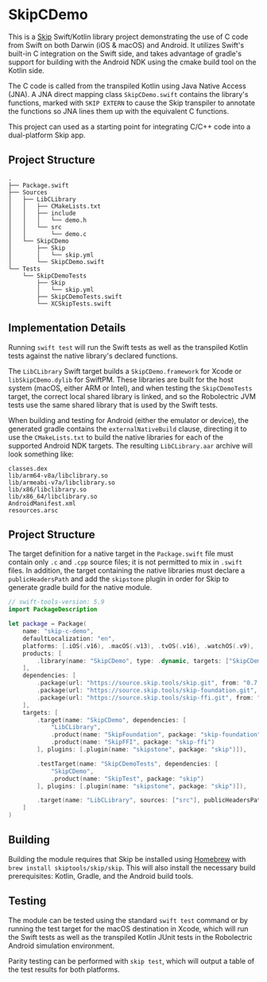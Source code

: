 # SkipCDemo

This is a [Skip](https://skip.tools) Swift/Kotlin library project demonstrating the use of C code from Swift on both Darwin (iOS & macOS) and Android. It utilizes Swift's built-in C integration on the Swift side, and takes advantage of gradle's support for building with the Android NDK using the cmake build tool on the Kotlin side. 

The C code is called from the transpiled Kotlin using Java Native Access (JNA). A JNA direct mapping class `SkipCDemo.swift` contains the library's functions, marked with `SKIP EXTERN` to cause the Skip transpiler to annotate the functions so JNA lines them up with the equivalent C functions.

This project can used as a starting point for integrating C/C++ code into a dual-platform Skip app. 

## Project Structure

```plaintext
.
├── Package.swift
├── Sources
│   ├── LibCLibrary
│   │   ├── CMakeLists.txt
│   │   ├── include
│   │   │   └── demo.h
│   │   └── src
│   │       └── demo.c
│   └── SkipCDemo
│       ├── Skip
│       │   └── skip.yml
│       └── SkipCDemo.swift
└── Tests
    └── SkipCDemoTests
        ├── Skip
        │   └── skip.yml
        ├── SkipCDemoTests.swift
        └── XCSkipTests.swift
```

## Implementation Details

Running `swift test` will run the Swift tests as well as the transpiled Kotlin tests against the native library's declared functions.

The `LibCLibrary` Swift target builds a `SkipCDemo.framework` for Xcode or `libSkipCDemo.dylib` for SwiftPM. These libraries are built for the host system (macOS, either ARM or Intel), and when testing the `SkipCDemoTests` target, the correct local shared library is linked, and so the Robolectric JVM tests use the same shared library that is used by the Swift tests.

When building and testing for Android (either the emulator or device), the generated gradle contains the `externalNativeBuild` clause, directing it to use the `CMakeLists.txt` to build the native libraries for each of the supported Android NDK targets. The resulting `LibCLibrary.aar` archive will look something like:

```plaintext
classes.dex
lib/arm64-v8a/libclibrary.so
lib/armeabi-v7a/libclibrary.so
lib/x86/libclibrary.so
lib/x86_64/libclibrary.so
AndroidManifest.xml
resources.arsc
```

## Project Structure

The target definition for a native target in the `Package.swift` file must contain only
`.c` and `.cpp` source files; it is not permitted to mix in `.swift` files.
In addition, the target containing the native libraries must declare a `publicHeadersPath`
and add the `skipstone` plugin in order for Skip to generate gradle build for the native module.


```swift
// swift-tools-version: 5.9
import PackageDescription

let package = Package(
    name: "skip-c-demo",
    defaultLocalization: "en",
    platforms: [.iOS(.v16), .macOS(.v13), .tvOS(.v16), .watchOS(.v9), .macCatalyst(.v16)],
    products: [
        .library(name: "SkipCDemo", type: .dynamic, targets: ["SkipCDemo"]),
    ],
    dependencies: [
        .package(url: "https://source.skip.tools/skip.git", from: "0.7.40"),
        .package(url: "https://source.skip.tools/skip-foundation.git", from: "0.0.0"),
        .package(url: "https://source.skip.tools/skip-ffi.git", from: "0.0.0")
    ],
    targets: [
        .target(name: "SkipCDemo", dependencies: [
            "LibCLibrary",
            .product(name: "SkipFoundation", package: "skip-foundation"),
            .product(name: "SkipFFI", package: "skip-ffi")
        ], plugins: [.plugin(name: "skipstone", package: "skip")]),

        .testTarget(name: "SkipCDemoTests", dependencies: [
            "SkipCDemo",
            .product(name: "SkipTest", package: "skip")
        ], plugins: [.plugin(name: "skipstone", package: "skip")]),

        .target(name: "LibCLibrary", sources: ["src"], publicHeadersPath: "include", plugins: [.plugin(name: "skipstone", package: "skip")]),
    ]
)

```


## Building

Building the module requires that Skip be installed using 
[Homebrew](https://brew.sh) with `brew install skiptools/skip/skip`.
This will also install the necessary build prerequisites:
Kotlin, Gradle, and the Android build tools.

## Testing

The module can be tested using the standard `swift test` command
or by running the test target for the macOS destination in Xcode,
which will run the Swift tests as well as the transpiled
Kotlin JUnit tests in the Robolectric Android simulation environment.

Parity testing can be performed with `skip test`,
which will output a table of the test results for both platforms.
